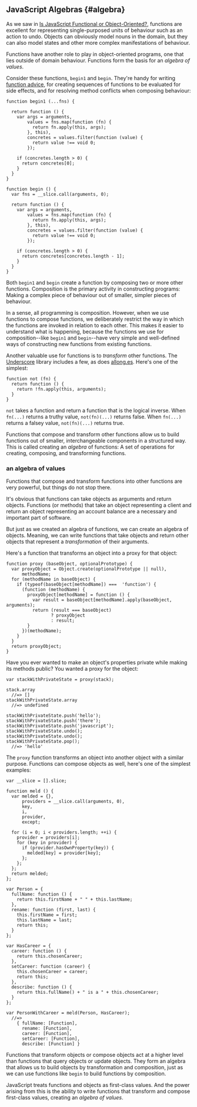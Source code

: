 ## JavaScript Algebras {#algebra}

As we saw in [Is JavaScript Functional or Object-Oriented?](#f-o-oo), functions are excellent for representing single-purposed units of behaviour such as an action to undo. Objects can obviously model nouns in the domain, but they can also model states and other more complex manifestations of behaviour.

Functions have another role to play in object-oriented programs, one that lies outside of domain behaviour. Functions form the basis for an *algebra of values*.

Consider these functions, `begin1` and `begin`. They're handy for writing [function advice][advice], for creating sequences of functions to be evaluated for side effects, and for resolving method conflicts when composing behaviour:

[advice]: https://en.wikipedia.org/wiki/Advice_(programming)

~~~~~~~~
function begin1 (...fns) {

  return function () {
    var args = arguments,
        values = fns.map(function (fn) {
          return fn.apply(this, args);
        }, this),
        concretes = values.filter(function (value) {
          return value !== void 0;
        });

    if (concretes.length > 0) {
      return concretes[0];
    }
  }
}

function begin () {
  var fns = __slice.call(arguments, 0);

  return function () {
    var args = arguments,
        values = fns.map(function (fn) {
          return fn.apply(this, args);
        }, this),
        concretes = values.filter(function (value) {
          return value !== void 0;
        });

    if (concretes.length > 0) {
      return concretes[concretes.length - 1];
    }
  }
}
~~~~~~~~

Both `begin1` and `begin` create a function by composing two or more other functions. Composition is the primary activity in constructing programs: Making a complex piece of behaviour out of smaller, simpler pieces of behaviour.

In a sense, all programming is composition. However, when we use functions to compose functions, we deliberately restrict the way in which the functions are invoked in relation to each other. This makes it easier to understand what is happening, because the functions we use for composition--like `begin1` and `begin`--have very simple and well-defined ways of constructing new functions from existing functions.

Another valuable use for functions is to *transform* other functions. The [Underscore][u] library includes a few, as does [allong.es]. Here's one of the simplest:

[u]: http://underscorejs.org
[allong.es]: http://allong.es

~~~~~~~~
function not (fn) {
  return function () {
    return !fn.apply(this, arguments);
  }
}
~~~~~~~~

`not` takes a function and return a function that is the logical inverse. When  `fn(...)` returns a truthy value, `not(fn)(...)` returns false. When `fn(...)` returns a falsey value, `not(fn)(...)` returns true.

Functions that compose and transform other functions allow us to build functions out of smaller, interchangeable components in a structured way. This is called creating an *algebra* of functions: A set of operations for creating, composing, and transforming functions.

### an algebra of values

Functions that compose and transform functions into other functions are very powerful, but things do not stop there.

It's obvious that functions can take objects as arguments and return objects. Functions (or methods) that take an object representing a client and return an object representing an account balance are a necessary and important part of software.

But just as we created an algebra of functions, we can create an algebra of objects. Meaning, we can write functions that take objects and return other objects that represent a *transformation* of their arguments.

Here's a function that transforms an object into a proxy for that object:

~~~~~~~~
function proxy (baseObject, optionalPrototype) {
  var proxyObject = Object.create(optionalPrototype || null),
      methodName;
  for (methodName in baseObject) {
    if (typeof(baseObject[methodName]) ===  'function') {
      (function (methodName) {
        proxyObject[methodName] = function () {
          var result = baseObject[methodName].apply(baseObject, arguments);
          return (result === baseObject)
                 ? proxyObject
                 : result;
        }
      })(methodName);
    }
  }
  return proxyObject;
}
~~~~~~~~

Have you ever wanted to make an object's properties private while making its methods public? You wanted a proxy for the object:

~~~~~~~~
var stackWithPrivateState = proxy(stack);

stack.array
  //=> []
stackWithPrivateState.array
  //=> undefined

stackWithPrivateState.push('hello');
stackWithPrivateState.push('there');
stackWithPrivateState.push('javascript');
stackWithPrivateState.undo();
stackWithPrivateState.undo();
stackWithPrivateState.pop();
  //=> 'hello'
~~~~~~~~

The `proxy` function transforms an object into another object with a similar purpose. Functions can compose objects as well, here's one of the simplest examples:

~~~~~~~~
var __slice = [].slice;

function meld () {
  var melded = {},
      providers = __slice.call(arguments, 0),
      key,
      i,
      provider,
      except;

  for (i = 0; i < providers.length; ++i) {
    provider = providers[i];
    for (key in provider) {
      if (provider.hasOwnProperty(key)) {
        melded[key] = provider[key];
      };
    };
  };
  return melded;
};

var Person = {
  fullName: function () {
    return this.firstName + " " + this.lastName;
  },
  rename: function (first, last) {
    this.firstName = first;
    this.lastName = last;
    return this;
  }
};

var HasCareer = {
  career: function () {
    return this.chosenCareer;
  },
  setCareer: function (career) {
    this.chosenCareer = career;
    return this;
  },
  describe: function () {
    return this.fullName() + " is a " + this.chosenCareer;
  }
};

var PersonWithCareer = meld(Person, HasCareer);
  //=>
    { fullName: [Function],
      rename: [Function],
      career: [Function],
      setCareer: [Function],
      describe: [Function] }
~~~~~~~~

Functions that transform objects or compose objects act at a higher level than functions that query objects or update objects. They form an algebra that allows us to build objects by transformation and composition, just as we can use functions like `begin` to build functions by composition.

JavaScript treats functions and objects as first-class values. And the power arising from this is the ability to write functions that transform and compose first-class values, creating an *algebra of values*.

